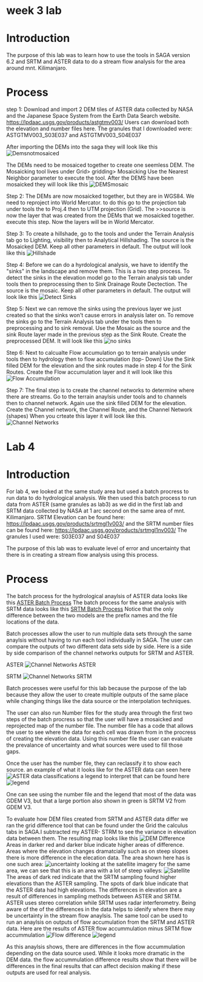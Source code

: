 # week 3 lab

# Introduction 
The purpose of this lab was to learn how to use the tools in SAGA version 6.2 and SRTM and ASTER data to do a stream flow analysis for the area around mnt. Kilimanjaro. 

# Process
step 1: 
Download and import 2 DEM tiles of ASTER data collected by NASA and the Japanese Space System from the Earth Data Search website. https://lpdaac.usgs.gov/products/astgtmv003/ Users can download both the elevation and number files here. The granules that I downloaded were: ASTGTMV003_S03E037 and ASTGTMV003_S04E037

After importing the DEMs into the saga they will look like this ![Demsnotmosaiced](DEMfilesASTER.png)

The DEMs need to be mosaiced together to create one seemless DEM. The Mosaicking tool lives under Grid> gridding> Mosaicking
Use the Nearest Neighbor parameter to execute the tool.
After the DEMS have been mosaicked they will look like this ![DEMSmosaic](Batch0ASTERmosaic.png)

Step 2:
The DEMs are now mosaicked together, but they are in WGS84. We need to reproject into World Mercator.
to do this go to the projection tab under tools the to Proj.4 then to UTM projection (Grid). 
The >>source is now the layer that was created from the DEMs that we mosaicked together.
execute this step. Now the layers will be in World Mercator. 

Step 3: 
To create a hillshade, go to the tools and under the Terrain Analysis tab go to Lighting, visibility then to Analytical 
Hillshading. The source is the Mosaicked DEM. Keep all other parameters in default. The output will look like this ![Hillshade](hillshadeASTER.png)

Step 4: 
 Before we can do a hyrdological analysis, we have to identify the "sinks" in the landscape and remove them. This is a two step process. To detect the sinks in the elevation model go to the Terrain analysis tab under tools then to preprocessing then 
to Sink Drainage Route Dectection. The source is the mosaic. Keep all other parameters in default. The output will look like this ![Detect Sinks](sinkrouteASTER.png)

Step 5: 
Next we can remove the sinks using the previous layer we just created so that the sinks won't cause errors in analysis later on. 
To remove the sinks go to the Terrain Analysis tab under the tools then to preprocessing and to sink removal. 
Use the Mosaic as the source and the sink Route layer made in the previous step as the Sink Route. 
Create the preprocessed DEM. It will look like this ![no sinks](nosinksASTER.png)

Step 6: 
Next to calcualte Flow accumulation go to terrain analysis under tools then to hydrology then to flow accumulation (top- Down)
Use the Sink filled DEM for the elevation and the sink routes made in step 4 for the Sink Routes. 
Create the Flow accumulation layer and it will look like this ![Flow Accumulation](FlowaccumulationASTER.png)

Step 7: 
The final step is to create the channel networks to determine where there are streams. 
Go to the terrain anaylsis under tools and to channels then to channel network. 
Again use the sink filled DEM for the elevation. Create the Channel network, the Channel Route, and the Channel Network (shapes)
When you crteate this layer it will look like this. ![Channel Networks](channelnetworkASTER.png)


# Lab 4 
# Introduction 
For lab 4, we looked at the same study area but used a batch procress to run data to do hydrological analysis. We then used this batch 
process to run data from ASTER (same granules as lab3) as we did in the first lab and SRTM data collected by NASA at 1 arc second on the same area of mnt. Kilimanjaro. SRTM Elevation can be found here:  https://lpdaac.usgs.gov/products/srtmgl1v003/ and the SRTM number files can be found here: https://lpdaac.usgs.gov/products/srtmgl1nv003/ The granules I used were: S03E037 and S04E037

The purpose of this lab was to evaluate level of error and uncertainty that there is in creating a stream flow analysis using this process. 
# Process  
The batch process for the hydrological anaylsis of ASTER data looks like this [ASTER Batch Process](mosaic_utmproj_hillshade_sinks_sinkremoval_flowaccumulation_Channelnetworks.bat)
The batch process for the same analysis with SRTM data looks like this [SRTM Batch Process](Mosaic_UTMproj_hillshade_sinks_sinkremoval_flowAcc_Channels_SRTM.bat)
Notice that the only difference between the two models are the prefix names and the file locations of the data. 

Batch processes allow the user to run multiple data sets through the same anaylsis without having to run each tool individually in SAGA.
The user can compare the outputs of two different data sets side by side. Here is a side by side comparison of the channel networks outputs for SRTM and ASTER. 

ASTER
![Channel Networks ASTER](Batch1ASTERChannelntwrk.png)


SRTM
![Channel Networks SRTM](Batch2realSRTMchannelntwrk.png)

Batch processes were useful for this lab because the purpose of the lab because they allow the user to create multiple outputs of the same place while changing things like the data source or the interpolation techniques. 

The user can also run Number files for the study area through the first two steps of the batch procress so that the user will have a 
mosaicked and reprojected map of the number file. The number file has a code that allows the user to see where the data for each cell 
was drawn from in the procress of creating the elevation data.  Using this number file the user can evaluate the prevalance of 
uncertainty and what sources were used to fill those gaps. 

Once the user has the number file, they can reclassify it to show each source. an example of what it looks like for the ASTER data can seen here 
![ASTER data classifications](ASTERNUMfile.png)
a legend to interpret that can be found here ![legend](ASTERNUMfile_legend.png)

One can see using the number file and the legend that most of the data was GDEM V3, but that a large portion also shown in green is SRTM V2 from GDEM V3.

To evaluate how DEM files created from SRTM and ASTER data differ we ran the grid difference tool that can be found under the Grid the calculus tabs in SAGA.I subtracted my ASTER- STRM to see the variance in elevation data between them. The resulting map looks like this ![DEM Difference](DEMasterminusSRTM.PNG) Areas in darker red and darker blue indicate higher areas of difference. Areas where the elevation changes dramatcially such as on steep slopes there is more difference in the elecation data. The area shown here has is one such area: ![uncertainty](areaofuncertainty.PNG)
looking at the satellite imagery for the same area, we can see that this is an area with a lot of steep valleys: ![Satellite](satelliteofareauncertainty.PNG) 
The areas of dark red indicate that the SRTM sampling found higher elevations than the ASTER sampling. The spots of dark blue indicate that the ASTER data had high elevations. The differences in elevation are a result of differences in sampling methods between ASTER and SRTM. ASTER uses stereo correlation while SRTM uses radar interferometry. Being aware of the of the differences in the data helps to idenify where there may be uncertainty in the stream flow anaylsis. 
The same tool can be used to run an anaylsis on outputs of flow accumulation from the SRTM and ASTER data. 
Here are the results of ASTER flow accummulation minus SRTM flow accummulation ![Flow difference](diffflowaccASTERminusSRTM.png)
![legend](diffflowaccASTERminusSRTM_legend.png) 

As this anaylsis shows, there are differences in the flow accummulation depending on the data source used. While it looks more dramatic 
in the DEM data. the flow accummulation difference results show that there will be differences in the final results that can affect 
decision making if these outputs are used for real analysis.
